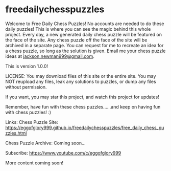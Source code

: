 # freedailychesspuzzles
Welcome to Free Daily Chess Puzzles!
No accounts are needed to do these daily puzzles!
This is where you can see the magic behind this whole project.
Every day, a new generated daily chess puzzle will be featured on the face of the site.
Any chess puzzle off the face of the site will be archived in a separate page.
You can request for me to recreate an idea for a chess puzzle, so long as the solution is given. 
Email me your chess puzzle ideas at jackson.newman999@gmail.com.

This is version 1.0.0!

LICENSE:
You may download files of this site or the entire site.
You may NOT reupload any files, leak any solutions to puzzles, or dump any files without permission.

If you want, you may star this project, and watch this project for updates!

Remember, have fun with these chess puzzles......and keep on having fun with chess puzzles! :)

Links:
Chess Puzzle Site: https://eggofglory999.github.io/freedailychesspuzzles/free_daily_chess_puzzles.html

Chess Puzzle Archive: Coming soon...

Subscribe: https://www.youtube.com/c/eggofglory999

More content coming soon!
